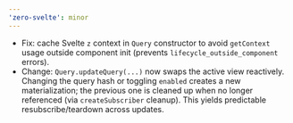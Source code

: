 ```yaml
---
'zero-svelte': minor
---
```


- Fix: cache Svelte `z` context in `Query` constructor to avoid `getContext` usage outside component init (prevents `lifecycle_outside_component` errors).
- Change: `Query.updateQuery(...)` now swaps the active view reactively. Changing the query hash or toggling `enabled` creates a new materialization; the previous one is cleaned up when no longer referenced (via `createSubscriber` cleanup). This yields predictable resubscribe/teardown across updates.
